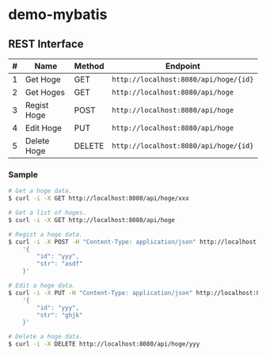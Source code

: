 demo-mybatis
====

## REST Interface

|#|Name|Method|Endpoint|
|---|---|---|---|
|1|Get Hoge|GET|`http://localhost:8080/api/hoge/{id}`|
|2|Get Hoges|GET|`http://localhost:8080/api/hoge`|
|3|Regist Hoge|POST|`http://localhost:8080/api/hoge`|
|4|Edit Hoge|PUT|`http://localhost:8080/api/hoge`|
|5|Delete Hoge|DELETE|`http://localhost:8080/api/hoge/{id}`|

### Sample

```bash
# Get a hoge data.
$ curl -i -X GET http://localhost:8080/api/hoge/xxx

# Get a list of hoges.
$ curl -i -X GET http://localhost:8080/api/hoge

# Regist a hoge data.
$ curl -i -X POST -H "Content-Type: application/json" http://localhost:8080/api/hoge -d \
    '{
        "id": "yyy",
        "str": "asdf"
    }'

# Edit a hoge data.
$ curl -i -X PUT -H "Content-Type: application/json" http://localhost:8080/api/hoge -d \
    '{
        "id": "yyy",
        "str": "ghjk"
    }'

# Delete a hoge data.
$ curl -i -X DELETE http://localhost:8080/api/hoge/yyy
```
